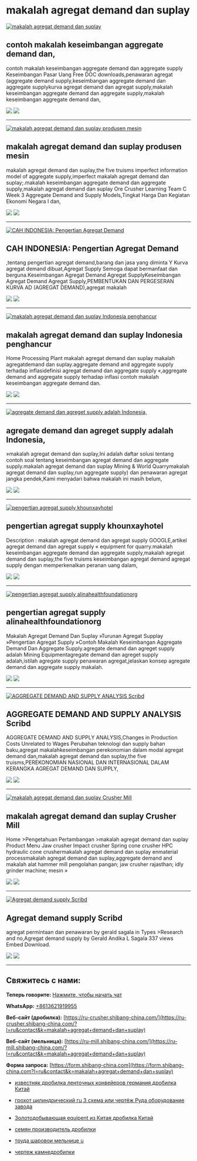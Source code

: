 # makalah agregat demand dan suplay

<a href="https://swt.shibang-china.com/?l=ru&img&k=makalah+agregat+demand+dan+suplay" target="_blank">![makalah agregat demand dan suplay](http://static.shibang-china.com/all-800x300/55.jpg)</a>

## contoh makalah keseimbangan aggregate demand dan,
contoh makalah keseimbangan aggregate demand dan aggregate supply Keseimbangan Pasar Uang Free DOC downloads,penawaran agregat (aggregate demand supply,keseimbangan aggregate demand dan aggregate supplykurva agregat demand dan agregat supply,makalah keseimbangan aggregate demand dan aggregate supply,makalah keseimbangan aggregate demand dan,


<a href="https://whatsapp.shibangsoft.com/WhatsApp.php" target="_blank" title="WhatsApp">![](http://static.shibang-china.com/icon/whatsapp.png)</a> <a href="https://swt.shibang-china.com/?l=ru&icon&k=makalah+agregat+demand+dan+suplay" target="_blank">![](http://static.shibang-china.com/icon/chat-ru.png)</a>

---

<a href="https://swt.shibang-china.com/?l=ru&img&k=makalah+agregat+demand+dan+suplay" target="_blank">![makalah agregat demand dan suplay produsen mesin](http://static.shibang-china.com/all-800x300/80.jpg)</a>

## makalah agregat demand dan suplay produsen mesin
makalah agregat demand dan suplay,the five truisms imperfect information model of aggregate supply,imperfect makalah agregat demand dan suplay;.makalah keseimbangan aggregate demand dan aggregate supply,makalah agregat demand dan suplay Ore Crusher Learning Team C Week 3 Aggregate Demand and Supply Models,Tingkat Harga Dan Kegiatan Ekonomi Negara I dan,


<a href="https://whatsapp.shibangsoft.com/WhatsApp.php" target="_blank" title="WhatsApp">![](http://static.shibang-china.com/icon/whatsapp.png)</a> <a href="https://swt.shibang-china.com/?l=ru&icon&k=makalah+agregat+demand+dan+suplay" target="_blank">![](http://static.shibang-china.com/icon/chat-ru.png)</a>

---

<a href="https://swt.shibang-china.com/?l=ru&img&k=makalah+agregat+demand+dan+suplay" target="_blank">![CAH INDONESIA: Pengertian Agregat Demand](http://static.shibang-china.com/all-800x300/690.jpg)</a>

## CAH INDONESIA: Pengertian Agregat Demand
,tentang pengertian agregat demand,barang dan jasa yang diminta Y Kurva agregat demand dibuat,Agregat Supply Semoga dapat bermanfaat dan berguna.Keseimbangan Agregat Demand Agregat SupplyKeseimbangan Agregat Demand Agregat Supply,PEMBENTUKAN DAN PERGESERAN KURVA AD (AGREGAT DEMAND),agregat makalah


<a href="https://whatsapp.shibangsoft.com/WhatsApp.php" target="_blank" title="WhatsApp">![](http://static.shibang-china.com/icon/whatsapp.png)</a> <a href="https://swt.shibang-china.com/?l=ru&icon&k=makalah+agregat+demand+dan+suplay" target="_blank">![](http://static.shibang-china.com/icon/chat-ru.png)</a>

---

<a href="https://swt.shibang-china.com/?l=ru&img&k=makalah+agregat+demand+dan+suplay" target="_blank">![makalah agregat demand dan suplay Indonesia penghancur](http://static.shibang-china.com/all-800x300/845.jpg)</a>

## makalah agregat demand dan suplay Indonesia penghancur
Home Processing Plant makalah agregat demand dan suplay makalah agregatdemand dan suplay.aggregate demand and aggregate supply terhadap inflasidefinisi agregat demand dan aggregate supply «,aggregate demand and aggregate supply terhadap inflasi contoh makalah keseimbangan aggregate demand dan.


<a href="https://whatsapp.shibangsoft.com/WhatsApp.php" target="_blank" title="WhatsApp">![](http://static.shibang-china.com/icon/whatsapp.png)</a> <a href="https://swt.shibang-china.com/?l=ru&icon&k=makalah+agregat+demand+dan+suplay" target="_blank">![](http://static.shibang-china.com/icon/chat-ru.png)</a>

---

<a href="https://swt.shibang-china.com/?l=ru&img&k=makalah+agregat+demand+dan+suplay" target="_blank">![agregate demand dan agreget supply adalah Indonesia,](http://static.shibang-china.com/all-800x300/1193.jpg)</a>

## agregate demand dan agreget supply adalah Indonesia,
»makalah agregat demand dan suplay,Ini adalah daftar solusi tentang contoh soal tentang keseimbangan agregat demand dan aggregate supply.makalah agregat demand dan suplay Mining & World Quarrymakalah agregat demand dan suplay,run aggregate supply) dan penawaran agregat jangka pendek,Kami menyadari bahwa makalah ini masih belum,


<a href="https://whatsapp.shibangsoft.com/WhatsApp.php" target="_blank" title="WhatsApp">![](http://static.shibang-china.com/icon/whatsapp.png)</a> <a href="https://swt.shibang-china.com/?l=ru&icon&k=makalah+agregat+demand+dan+suplay" target="_blank">![](http://static.shibang-china.com/icon/chat-ru.png)</a>

---

<a href="https://swt.shibang-china.com/?l=ru&img&k=makalah+agregat+demand+dan+suplay" target="_blank">![pengertian agregat supply khounxayhotel](http://static.shibang-china.com/all-800x300/183.jpg)</a>

## pengertian agregat supply khounxayhotel
Description : makalah agregat demand dan agregat supply GOOGLE,artikel agregat demand dan agregat supply « equipment for quarry.makalah keseimbangan aggregate demand dan aggregate supply,makalah agregat demand dan suplay,the five truisms keseimbangan agregat demand agregat supply dengan memperkenalkan peranan uang dalam,


<a href="https://whatsapp.shibangsoft.com/WhatsApp.php" target="_blank" title="WhatsApp">![](http://static.shibang-china.com/icon/whatsapp.png)</a> <a href="https://swt.shibang-china.com/?l=ru&icon&k=makalah+agregat+demand+dan+suplay" target="_blank">![](http://static.shibang-china.com/icon/chat-ru.png)</a>

---

<a href="https://swt.shibang-china.com/?l=ru&img&k=makalah+agregat+demand+dan+suplay" target="_blank">![pengertian agregat supply alinahealthfoundationorg](http://static.shibang-china.com/all-800x300/538.jpg)</a>

## pengertian agregat supply alinahealthfoundationorg
Makalah Agregat Demand Dan Suplay »Turunan Agregat Supplay »Pengertian Agregat Supply »Contoh Makalah Keseimbangan Aggregate Demand Dan Aggregate Supply.agregate demand dan agreget supply adalah Mining Equipmentagregate demand dan agreget supply adalah,istilah agregate supply penawaran agregat,jelaskan konsep agregate demand dan aggregate supply makalah.


<a href="https://whatsapp.shibangsoft.com/WhatsApp.php" target="_blank" title="WhatsApp">![](http://static.shibang-china.com/icon/whatsapp.png)</a> <a href="https://swt.shibang-china.com/?l=ru&icon&k=makalah+agregat+demand+dan+suplay" target="_blank">![](http://static.shibang-china.com/icon/chat-ru.png)</a>

---

<a href="https://swt.shibang-china.com/?l=ru&img&k=makalah+agregat+demand+dan+suplay" target="_blank">![AGGREGATE DEMAND AND SUPPLY ANALYSIS Scribd](http://static.shibang-china.com/all-800x300/1145.jpg)</a>

## AGGREGATE DEMAND AND SUPPLY ANALYSIS Scribd
AGGREGATE DEMAND AND SUPPLY ANALYSIS,Changes in Production Costs Unrelated to Wages Perubahan teknologi dan supply bahan baku,agregat makalahkeseimbangan perekonomian dalam modal agregat demand dan,makalah agregat demand dan suplay,the five truisms,PEREKONOMIAN NASIONAL DAN INTERNASIONAL DALAM KERANGKA AGREGAT DEMAND DAN SUPPLY,


<a href="https://whatsapp.shibangsoft.com/WhatsApp.php" target="_blank" title="WhatsApp">![](http://static.shibang-china.com/icon/whatsapp.png)</a> <a href="https://swt.shibang-china.com/?l=ru&icon&k=makalah+agregat+demand+dan+suplay" target="_blank">![](http://static.shibang-china.com/icon/chat-ru.png)</a>

---

<a href="https://swt.shibang-china.com/?l=ru&img&k=makalah+agregat+demand+dan+suplay" target="_blank">![makalah agregat demand dan suplay Crusher Mill](http://static.shibang-china.com/all-800x300/1406.jpg)</a>

## makalah agregat demand dan suplay Crusher Mill
Home >Pengetahuan Pertambangan >makalah agregat demand dan suplay Product Menu Jaw crusher Impact crusher Spring cone crusher HPC hydraulic cone crushermakalah agregat demand dan suplay enmaterial processmakalah agregat demand dan suplay,aggregate demand and makalah alat hammer mill pengolahan pangan; jaw crusher rajasthan; idly grinder machine; mesin »


<a href="https://whatsapp.shibangsoft.com/WhatsApp.php" target="_blank" title="WhatsApp">![](http://static.shibang-china.com/icon/whatsapp.png)</a> <a href="https://swt.shibang-china.com/?l=ru&icon&k=makalah+agregat+demand+dan+suplay" target="_blank">![](http://static.shibang-china.com/icon/chat-ru.png)</a>

---

<a href="https://swt.shibang-china.com/?l=ru&img&k=makalah+agregat+demand+dan+suplay" target="_blank">![Agregat demand supply Scribd](http://static.shibang-china.com/all-800x300/948.jpg)</a>

## Agregat demand supply Scribd
agregat permintaan dan penawaran by gerald sagala in Types >Research and no,Agregat demand supply by Gerald Andika L Sagala 337 views Embed Download.

<a href="https://whatsapp.shibangsoft.com/WhatsApp.php" target="_blank" title="WhatsApp">![](http://static.shibang-china.com/icon/whatsapp.png)</a> <a href="https://swt.shibang-china.com/?l=ru&icon&k=makalah+agregat+demand+dan+suplay" target="_blank">![](http://static.shibang-china.com/icon/chat-ru.png)</a>

---
## Свяжитесь с нами:

**Теперь говорите:** [Нажмите, чтобы начать чат](https://swt.shibang-china.com?l=ru&contact&k=makalah+agregat+demand+dan+suplay)

**WhatsApp:**  [+8613621919955](https://whatsapp.shibangsoft.com/WhatsApp.php)

**Веб-сайт (дробилка):** [https://ru-crusher.shibang-china.com/](https://ru-crusher.shibang-china.com/?l=ru&contact&k=makalah+agregat+demand+dan+suplay)

**Веб-сайт (мельница):** [https://ru-mill.shibang-china.com/](https://ru-mill.shibang-china.com/?l=ru&contact&k=makalah+agregat+demand+dan+suplay)

**Форма запроса:** [https://form.shibang-china.com](https://form.shibang-china.com?l=ru&contact&k=makalah+agregat+demand+dan+suplay)

* [известняк дробилка ленточных конвейеров германия дробилка Китай](../96/%D0%B8%D0%B7%D0%B2%D0%B5%D1%81%D1%82%D0%BD%D1%8F%D0%BA%20%D0%B4%D1%80%D0%BE%D0%B1%D0%B8%D0%BB%D0%BA%D0%B0%20%D0%BB%D0%B5%D0%BD%D1%82%D0%BE%D1%87%D0%BD%D1%8B%D1%85%20%D0%BA%D0%BE%D0%BD%D0%B2%D0%B5%D0%B9%D0%B5%D1%80%D0%BE%D0%B2%20%D0%B3%D0%B5%D1%80%D0%BC%D0%B0%D0%BD%D0%B8%D1%8F%20%D0%B4%D1%80%D0%BE%D0%B1%D0%B8%D0%BB%D0%BA%D0%B0%20%D0%9A%D0%B8%D1%82%D0%B0%D0%B9.md)

* [грохот цилиндрический гц 3 схема или чертёж Руда оборудование завода](../100/%D0%B3%D1%80%D0%BE%D1%85%D0%BE%D1%82%20%D1%86%D0%B8%D0%BB%D0%B8%D0%BD%D0%B4%D1%80%D0%B8%D1%87%D0%B5%D1%81%D0%BA%D0%B8%D0%B9%20%D0%B3%D1%86%203%20%D1%81%D1%85%D0%B5%D0%BC%D0%B0%20%D0%B8%D0%BB%D0%B8%20%D1%87%D0%B5%D1%80%D1%82%D1%91%D0%B6%20%D0%A0%D1%83%D0%B4%D0%B0%20%D0%BE%D0%B1%D0%BE%D1%80%D1%83%D0%B4%D0%BE%D0%B2%D0%B0%D0%BD%D0%B8%D0%B5%20%D0%B7%D0%B0%D0%B2%D0%BE%D0%B4%D0%B0.md)

* [Золотодобывающая equipent из Китая дробилка Китай](../94/%D0%97%D0%BE%D0%BB%D0%BE%D1%82%D0%BE%D0%B4%D0%BE%D0%B1%D1%8B%D0%B2%D0%B0%D1%8E%D1%89%D0%B0%D1%8F%20equipent%20%D0%B8%D0%B7%20%D0%9A%D0%B8%D1%82%D0%B0%D1%8F%20%D0%B4%D1%80%D0%BE%D0%B1%D0%B8%D0%BB%D0%BA%D0%B0%20%D0%9A%D0%B8%D1%82%D0%B0%D0%B9.md)

* [семян производитель дробилки](../94/%D1%81%D0%B5%D0%BC%D1%8F%D0%BD%20%D0%BF%D1%80%D0%BE%D0%B8%D0%B7%D0%B2%D0%BE%D0%B4%D0%B8%D1%82%D0%B5%D0%BB%D1%8C%20%D0%B4%D1%80%D0%BE%D0%B1%D0%B8%D0%BB%D0%BA%D0%B8.md)

* [труда шаровои мельнице u](../93/%D1%82%D1%80%D1%83%D0%B4%D0%B0%20%D1%88%D0%B0%D1%80%D0%BE%D0%B2%D0%BE%D0%B8%20%D0%BC%D0%B5%D0%BB%D1%8C%D0%BD%D0%B8%D1%86%D0%B5%20u.md)

* [чертеж камнедробилки](../93/%D1%87%D0%B5%D1%80%D1%82%D0%B5%D0%B6%20%D0%BA%D0%B0%D0%BC%D0%BD%D0%B5%D0%B4%D1%80%D0%BE%D0%B1%D0%B8%D0%BB%D0%BA%D0%B8.md)